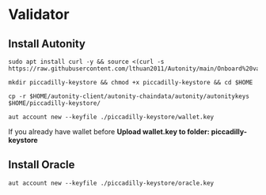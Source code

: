 
# Validator

## Install Autonity
```
sudo apt install curl -y && source <(curl -s https://raw.githubusercontent.com/lthuan2011/Autonity/main/Onboard%20validator/auto_install)
```
```
mkdir piccadilly-keystore && chmod +x piccadilly-keystore && cd $HOME
```
```
cp -r $HOME/autonity-client/autonity-chaindata/autonity/autonitykeys $HOME/piccadilly-keystore/
```
```
aut account new --keyfile ./piccadilly-keystore/wallet.key
```
If you already have wallet before
**Upload wallet.key to folder: piccadilly-keystore**

## Install Oracle

```
aut account new --keyfile ./piccadilly-keystore/oracle.key
```

